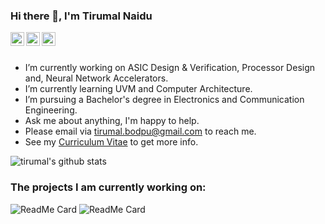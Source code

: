 ### Hi there 👋, I'm Tirumal Naidu

<a href="https://www.linkedin.com/in/tirumalnaidu/">
  <img align="left" alt="LinkdeIn" width="22px" src="https://cdn.jsdelivr.net/npm/simple-icons@v3/icons/linkedin.svg" />
</a>
<a href="https://twitter.com/tirumal_naidu">
  <img align="left" alt="Twitter" width="22px" src="https://cdn.jsdelivr.net/npm/simple-icons@v3/icons/twitter.svg" />
</a>
<a href="https://www.instagram.com/tirumal_naidu/">
  <img align="left" alt="Instagram" width="22px" src="https://cdn.jsdelivr.net/npm/simple-icons@v3/icons/instagram.svg" />
</a>
<br />
<br />

- I’m currently working on ASIC Design & Verification, Processor Design and, Neural Network Accelerators.
- I’m currently learning UVM and Computer Architecture.
- I’m pursuing a Bachelor's degree in Electronics and Communication Engineering.
- Ask me about anything, I'm happy to help.
- Please email via tirumal.bodpu@gmail.com to reach me.
- See my [Curriculum Vitae](https://drive.google.com/file/d/1yS8Cns-NaCVWgQp37xHZnJLdthL1KaYI/view?usp=sharing) to get more info.

![tirumal's github stats](https://github-readme-stats.vercel.app/api?username=tirumalnaidu&theme=graywhite&show_icons=true&hide_border=true)

### The projects I am currently working on:
![ReadMe Card](https://github-readme-stats.vercel.app/api/pin/?username=tirumalnaidu&repo=opencl-cnn-accelerator&theme=graywhite)
![ReadMe Card](https://github-readme-stats.vercel.app/api/pin/?username=tirumalnaidu&repo=pipelined-mips-processor&theme=graywhite)
